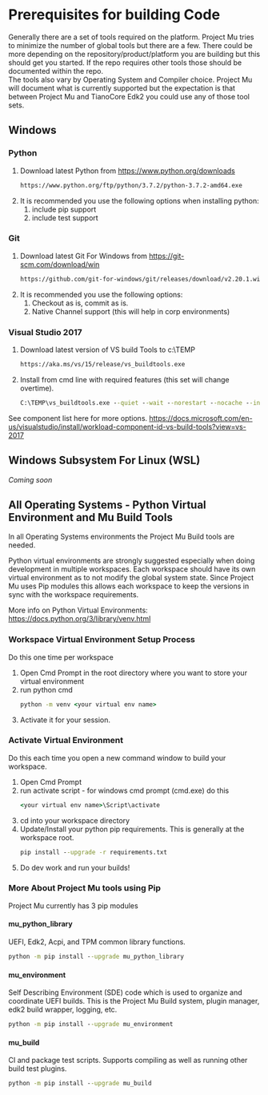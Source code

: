# Prerequisites for building Code

Generally there are a set of tools required on the platform.  Project Mu tries to minimize the number of global tools but there are a few.  There could be more depending on the repository/product/platform you are building but this should get you started.  If the repo requires other tools those should be documented within the repo.  
The tools also vary by Operating System and Compiler choice.  Project Mu will document what is currently supported but the expectation is that between Project Mu and TianoCore Edk2 you could use any of those tool sets.

## Windows

### Python

1. Download latest Python from https://www.python.org/downloads
    ``` cmd
    https://www.python.org/ftp/python/3.7.2/python-3.7.2-amd64.exe
    ```
2. It is recommended you use the following options when installing python:
    1. include pip support
    2. include test support

### Git

1. Download latest Git For Windows from https://git-scm.com/download/win 
    ``` cmd
    https://github.com/git-for-windows/git/releases/download/v2.20.1.windows.1/Git-2.20.1-64-bit.exe
    ```
2. It is recommended you use the following options:
    1. Checkout as is, commit as is.
    2. Native Channel support (this will help in corp environments)

### Visual Studio 2017

1. Download latest version of VS build Tools to c:\TEMP
    ``` cmd
    https://aka.ms/vs/15/release/vs_buildtools.exe
    ```
2. Install from cmd line with required features (this set will change overtime).
    ``` cmd
    C:\TEMP\vs_buildtools.exe --quiet --wait --norestart --nocache --installPath C:\BuildTools --add Microsoft.VisualStudio.Component.VC.CoreBuildTools --add Microsoft.VisualStudio.Component.VC.Tools.x86.x64 --add Microsoft.VisualStudio.Component.Windows10SDK.17134 --add Microsoft.VisualStudio.Component.VC.Tools.ARM --add Microsoft.VisualStudio.Component.VC.Tools.ARM64
    ```
See component list here for more options. https://docs.microsoft.com/en-us/visualstudio/install/workload-component-id-vs-build-tools?view=vs-2017 


## Windows Subsystem For Linux (WSL)

_Coming soon_


## All Operating Systems - Python Virtual Environment and Mu Build Tools

In all Operating Systems environments the Project Mu Build tools are needed. 

Python virtual environments are strongly suggested especially when doing development in multiple workspaces.  Each workspace should have its own virtual environment as to not modify the global system state. Since Project Mu uses Pip modules this allows each workspace to keep the versions in sync with the workspace requirements.

More info on Python Virtual Environments: https://docs.python.org/3/library/venv.html

### Workspace Virtual Environment Setup Process 

Do this one time per workspace

1. Open Cmd Prompt in the root directory where you want to store your virtual environment
2. run python cmd
    ``` cmd
    python -m venv <your virtual env name>
    ```
3. Activate it for your session.  

### Activate Virtual Environment

Do this each time you open a new command window to build your workspace.

1. Open Cmd Prompt
2. run activate script - for windows cmd prompt (cmd.exe) do this
    ``` cmd
    <your virtual env name>\Script\activate
    ```
3. cd into your workspace directory
4. Update/Install your python pip requirements.  This is generally at the workspace root.
    ``` cmd
    pip install --upgrade -r requirements.txt
    ```
5. Do dev work and run your builds!


### More About Project Mu tools using Pip

Project Mu currently has 3 pip modules

#### mu_python_library

UEFI, Edk2, Acpi, and TPM common library functions.

``` cmd
python -m pip install --upgrade mu_python_library
```

#### mu_environment

Self Describing Environment (SDE) code which is used to organize and coordinate UEFI builds.  This is the Project Mu Build system, plugin manager, edk2 build wrapper, logging, etc.  

``` cmd
python -m pip install --upgrade mu_environment
```

#### mu_build

CI and package test scripts.  Supports compiling as well as running other build test plugins.

``` cmd
python -m pip install --upgrade mu_build
```